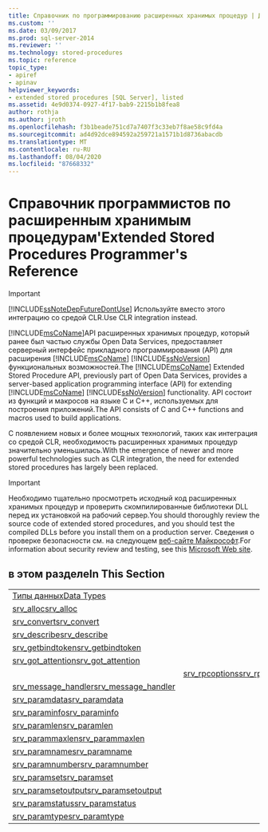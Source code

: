 ```yaml
---
title: Справочник по программированию расширенных хранимых процедур | Документы Майкрософт
ms.custom: ''
ms.date: 03/09/2017
ms.prod: sql-server-2014
ms.reviewer: ''
ms.technology: stored-procedures
ms.topic: reference
topic_type:
- apiref
- apinav
helpviewer_keywords:
- extended stored procedures [SQL Server], listed
ms.assetid: 4e9d0374-0927-4f17-bab9-2215b1b8fea8
author: rothja
ms.author: jroth
ms.openlocfilehash: f3b1beade751cd7a7407f3c33eb7f8ae58c9fd4a
ms.sourcegitcommit: ad4d92dce894592a259721a1571b1d8736abacdb
ms.translationtype: MT
ms.contentlocale: ru-RU
ms.lasthandoff: 08/04/2020
ms.locfileid: "87668332"
---
```

# <a name="extended-stored-procedures-programmer39s-reference"></a><span data-ttu-id="c6140-102">Справочник программистов по расширенным хранимым процедурам&#39;</span><span class="sxs-lookup"><span data-stu-id="c6140-102">Extended Stored Procedures Programmer&#39;s Reference</span></span>
    
> [!IMPORTANT]  
>  [!INCLUDE[ssNoteDepFutureDontUse](../../includes/ssnotedepfuturedontuse-md.md)] <span data-ttu-id="c6140-103">Используйте вместо этого интеграцию со средой CLR.</span><span class="sxs-lookup"><span data-stu-id="c6140-103">Use CLR integration instead.</span></span>  
  
 <span data-ttu-id="c6140-104">[!INCLUDE[msCoName](../../includes/msconame-md.md)]API расширенных хранимых процедур, который ранее был частью службы Open Data Services, предоставляет серверный интерфейс прикладного программирования (API) для расширения [!INCLUDE[msCoName](../../includes/msconame-md.md)] [!INCLUDE[ssNoVersion](../../includes/ssnoversion-md.md)] функциональных возможностей.</span><span class="sxs-lookup"><span data-stu-id="c6140-104">The [!INCLUDE[msCoName](../../includes/msconame-md.md)] Extended Stored Procedure API, previously part of Open Data Services, provides a server-based application programming interface (API) for extending [!INCLUDE[msCoName](../../includes/msconame-md.md)] [!INCLUDE[ssNoVersion](../../includes/ssnoversion-md.md)] functionality.</span></span> <span data-ttu-id="c6140-105">API состоит из функций и макросов на языке C и C++, используемых для построения приложений.</span><span class="sxs-lookup"><span data-stu-id="c6140-105">The API consists of C and C++ functions and macros used to build applications.</span></span>  
  
 <span data-ttu-id="c6140-106">С появлением новых и более мощных технологий, таких как интеграция со средой CLR, необходимость расширенных хранимых процедур значительно уменьшилась.</span><span class="sxs-lookup"><span data-stu-id="c6140-106">With the emergence of newer and more powerful technologies such as CLR integration, the need for extended stored procedures has largely been replaced.</span></span>  
  
> [!IMPORTANT]  
>  <span data-ttu-id="c6140-107">Необходимо тщательно просмотреть исходный код расширенных хранимых процедур и проверить скомпилированные библиотеки DLL перед их установкой на рабочий сервер.</span><span class="sxs-lookup"><span data-stu-id="c6140-107">You should thoroughly review the source code of extended stored procedures, and you should test the compiled DLLs before you install them on a production server.</span></span> <span data-ttu-id="c6140-108">Сведения о проверке безопасности см. на следующем [веб-сайте Майкрософт](https://go.microsoft.com/fwlink/?LinkID=54761&amp;clcid=0x409https://msdn.microsoft.com/security/).</span><span class="sxs-lookup"><span data-stu-id="c6140-108">For information about security review and testing, see this [Microsoft Web site](https://go.microsoft.com/fwlink/?LinkID=54761&amp;clcid=0x409https://msdn.microsoft.com/security/).</span></span>  
  
## <a name="in-this-section"></a><span data-ttu-id="c6140-109">в этом разделе</span><span class="sxs-lookup"><span data-stu-id="c6140-109">In This Section</span></span>  
  
|||  
|-|-|  
|[<span data-ttu-id="c6140-110">Типы данных</span><span class="sxs-lookup"><span data-stu-id="c6140-110">Data Types</span></span>](srv-pfield-extended-stored-procedure-api.md)|  
|[<span data-ttu-id="c6140-111">srv_alloc</span><span class="sxs-lookup"><span data-stu-id="c6140-111">srv_alloc</span></span>](srv-alloc-extended-stored-procedure-api.md)||  
|[<span data-ttu-id="c6140-112">srv_convert</span><span class="sxs-lookup"><span data-stu-id="c6140-112">srv_convert</span></span>](srv-pfieldex-extended-stored-procedure-api.md)|  
|[<span data-ttu-id="c6140-113">srv_describe</span><span class="sxs-lookup"><span data-stu-id="c6140-113">srv_describe</span></span>](srv-rpcdb-extended-stored-procedure-api.md)|  
|[<span data-ttu-id="c6140-114">srv_getbindtoken</span><span class="sxs-lookup"><span data-stu-id="c6140-114">srv_getbindtoken</span></span>](srv-rpcname-extended-stored-procedure-api.md)|  
|[<span data-ttu-id="c6140-115">srv_got_attention</span><span class="sxs-lookup"><span data-stu-id="c6140-115">srv_got_attention</span></span>](srv-rpcnumber-extended-stored-procedure-api.md)|  
||[<span data-ttu-id="c6140-116">srv_rpcoptions</span><span class="sxs-lookup"><span data-stu-id="c6140-116">srv_rpcoptions</span></span>](srv-rpcoptions-extended-stored-procedure-api.md)|  
|[<span data-ttu-id="c6140-117">srv_message_handler</span><span class="sxs-lookup"><span data-stu-id="c6140-117">srv_message_handler</span></span>](srv-rpcowner-extended-stored-procedure-api.md)|  
|[<span data-ttu-id="c6140-118">srv_paramdata</span><span class="sxs-lookup"><span data-stu-id="c6140-118">srv_paramdata</span></span>](srv-rpcparams-extended-stored-procedure-api.md)|  
|[<span data-ttu-id="c6140-119">srv_paraminfo</span><span class="sxs-lookup"><span data-stu-id="c6140-119">srv_paraminfo</span></span>](srv-senddone-extended-stored-procedure-api.md)|  
|[<span data-ttu-id="c6140-120">srv_paramlen</span><span class="sxs-lookup"><span data-stu-id="c6140-120">srv_paramlen</span></span>](srv-sendmsg-extended-stored-procedure-api.md)|  
|[<span data-ttu-id="c6140-121">srv_parammaxlen</span><span class="sxs-lookup"><span data-stu-id="c6140-121">srv_parammaxlen</span></span>](srv-sendrow-extended-stored-procedure-api.md)|  
|[<span data-ttu-id="c6140-122">srv_paramname</span><span class="sxs-lookup"><span data-stu-id="c6140-122">srv_paramname</span></span>](srv-setcoldata-extended-stored-procedure-api.md)|  
|[<span data-ttu-id="c6140-123">srv_paramnumber</span><span class="sxs-lookup"><span data-stu-id="c6140-123">srv_paramnumber</span></span>](srv-setcollen-extended-stored-procedure-api.md)|  
|[<span data-ttu-id="c6140-124">srv_paramset</span><span class="sxs-lookup"><span data-stu-id="c6140-124">srv_paramset</span></span>](srv-setutype-extended-stored-procedure-api.md)|  
|[<span data-ttu-id="c6140-125">srv_paramsetoutput</span><span class="sxs-lookup"><span data-stu-id="c6140-125">srv_paramsetoutput</span></span>](srv-willconvert-extended-stored-procedure-api.md)|  
|[<span data-ttu-id="c6140-126">srv_paramstatus</span><span class="sxs-lookup"><span data-stu-id="c6140-126">srv_paramstatus</span></span>](srv-wsendmsg-extended-stored-procedure-api.md)|  
|[<span data-ttu-id="c6140-127">srv_paramtype</span><span class="sxs-lookup"><span data-stu-id="c6140-127">srv_paramtype</span></span>](srv-paramtype-extended-stored-procedure-api.md)||  
  
  
